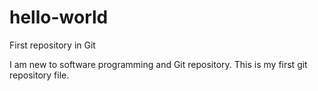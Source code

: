 # hello-world
First repository in Git

I am new to software programming and Git repository.
This is my first git repository file.
